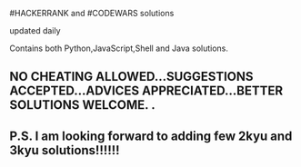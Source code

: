 #HACKERRANK and #CODEWARS solutions

updated daily

Contains both Python,JavaScript,Shell and Java solutions.

NO CHEATING ALLOWED...SUGGESTIONS ACCEPTED...ADVICES APPRECIATED...BETTER SOLUTIONS WELCOME.
.
---------------------------------------------------------------------
P.S. I am looking forward to adding few 2kyu and 3kyu solutions!!!!!!
---------------------------------------------------------------------
